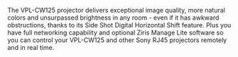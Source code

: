The VPL-CW125 projector delivers exceptional image quality, more natural colors and unsurpassed brightness in any room - even if it has awkward obstructions, thanks to its Side Shot Digital Horizontal Shift feature. Plus you have full networking capability and optional Ziris Manage Lite software so you can control your VPL-CW125 and other Sony RJ45 projectors remotely and in real time.
